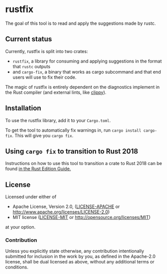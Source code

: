 # rustfix

The goal of this tool is to read and apply the suggestions made by rustc.

## Current status

Currently, rustfix is split into two crates:

- `rustfix`, a library for consuming and applying suggestions in the format that `rustc` outputs
- and `cargo-fix`, a binary that works as cargo subcommand and that end users will use to fix their code.

The magic of rustfix is entirely dependent on the diagnostics implement in the Rust compiler (and external lints, like [clippy]).

[clippy]: https://github.com/rust-lang-nursery/rust-clippy

## Installation

To use the rustfix library, add it to your `Cargo.toml`.

To get the tool to automatically fix warnings in, run `cargo install cargo-fix`. This will give you `cargo fix`.

## Using `cargo fix` to transition to Rust 2018

Instructions on how to use this tool to transition a crate to Rust 2018 can be
found [in the Rust Edition Guide.](https://rust-lang-nursery.github.io/edition-guide/editions/transitioning-an-existing-project-to-a-new-edition.html)

## License

Licensed under either of

- Apache License, Version 2.0, ([LICENSE-APACHE](LICENSE-APACHE) or <http://www.apache.org/licenses/LICENSE-2.0>)
- MIT license ([LICENSE-MIT](LICENSE-MIT) or <http://opensource.org/licenses/MIT>)

at your option.

### Contribution

Unless you explicitly state otherwise, any contribution intentionally
submitted for inclusion in the work by you, as defined in the Apache-2.0
license, shall be dual licensed as above, without any additional terms or
conditions.
